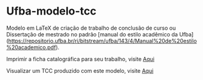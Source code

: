 # Ufba-modelo-tcc
Modelo em LaTeX de criação de trabalho de conclusão de curso ou Dissertação de mestrado no padrão [manual do estilo acadêmico da Ufba]
(https://repositorio.ufba.br/ri/bitstream/ufba/143/4/Manual%20de%20estilo%20academico.pdf).

Imprimir a ficha catalográfica para seu trabalho, visite [Aqui](https://sibi.ufba.br/modelo-de-ficha-catalografica-geracao-automatica)

Visualizar um TCC produzido com este modelo, visite [Aqui](https://repositorio.ufba.br/ri/bitstream/ri/27163/1/TCC_Carlos_Magno.pdf)
